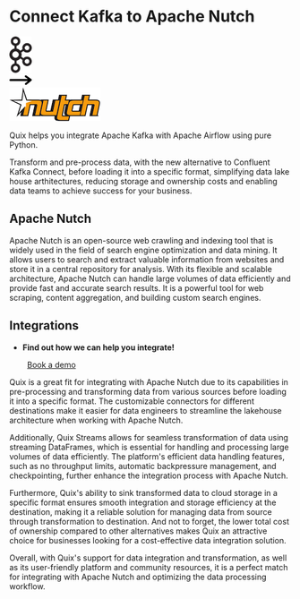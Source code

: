 # Connect Kafka to Apache Nutch

<div class="connect-images cards blog-grid-card" markdown>
<div>
<img src="../images/kafka_logo.png" width="40px" />
</div>
<div>
<img src="../images/arrow.svg" width="40px" />
</div>
<div>
<img src="./images/apache-nutch_1.jpg" />
</div>
</div>

Quix helps you integrate Apache Kafka with Apache Airflow using pure Python.

Transform and pre-process data, with the new alternative to Confluent Kafka Connect, before loading it into a specific format, simplifying data lake house arthitectures, reducing storage and ownership costs and enabling data teams to achieve success for your business.

## Apache Nutch

Apache Nutch is an open-source web crawling and indexing tool that is widely used in the field of search engine optimization and data mining. It allows users to search and extract valuable information from websites and store it in a central repository for analysis. With its flexible and scalable architecture, Apache Nutch can handle large volumes of data efficiently and provide fast and accurate search results. It is a powerful tool for web scraping, content aggregation, and building custom search engines.

## Integrations

<div class="grid cards" markdown>

- __Find out how we can help you integrate!__

    <a class="md-button md-button--primary" href="https://share.hsforms.com/1iW0TmZzKQMChk0lxd_tGiw4yjw2?__hstc=175542013.2303933fbd746c0ac86d9ccbe9bc9100.1728383268831.1729603416735.1729620918855.31&__hssc=175542013.1.1729620918855&__hsfp=2132701734" target="_blank" style="margin:.5rem;">Book a demo</a>

</div>


Quix is a great fit for integrating with Apache Nutch due to its capabilities in pre-processing and transforming data from various sources before loading it into a specific format. The customizable connectors for different destinations make it easier for data engineers to streamline the lakehouse architecture when working with Apache Nutch.

Additionally, Quix Streams allows for seamless transformation of data using streaming DataFrames, which is essential for handling and processing large volumes of data efficiently. The platform's efficient data handling features, such as no throughput limits, automatic backpressure management, and checkpointing, further enhance the integration process with Apache Nutch.

Furthermore, Quix's ability to sink transformed data to cloud storage in a specific format ensures smooth integration and storage efficiency at the destination, making it a reliable solution for managing data from source through transformation to destination. And not to forget, the lower total cost of ownership compared to other alternatives makes Quix an attractive choice for businesses looking for a cost-effective data integration solution.

Overall, with Quix's support for data integration and transformation, as well as its user-friendly platform and community resources, it is a perfect match for integrating with Apache Nutch and optimizing the data processing workflow.

